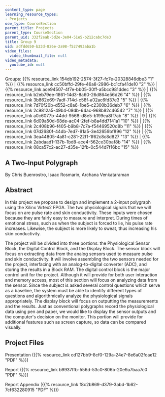```yaml
---
content_type: page
learning_resource_types:
- Projects
ocw_type: CourseSection
parent_title: Projects
parent_type: CourseSection
parent_uid: 332f2eab-5d2e-3e04-51e5-b212cabc7de3
title: Group 9
uid: adfdd650-b23d-826e-2a98-f527493aba1b
video_files:
  video_thumbnail_file: null
video_metadata:
  youtube_id: null
---
```


Groups: {{% resource_link 154db192-2574-3f27-fc7e-20328846dbe3 "1" %}} | {{% resource_link cc50bffd-29fe-46a8-2986-bc1cfa41de10 "2" %}} | {{% resource_link ace94507-4f7e-bb05-30ff-a5bcc981ddec "3" %}} | {{% resource_link b2eb79ee-1861-14d3-8a60-26d864e56d26 "4" %}} | {{% resource_link 3b862e69-7adf-714d-c58f-a02ac6fd37e3 "5" %}} | {{% resource_link 7d70f20b-d552-c8a6-1be5-c2300b36deb7 "6" %}} | {{% resource_link 2c9812a5-49b4-08db-64ac-968b82c46542 "7" %}} | {{% resource_link a0c6077b-44dd-9568-d8e5-b199ea8ff7ab "8" %}} | 9 | {{% resource_link 6d09a50d-68de-ac04-2fef-b8a4dd7141a1 "10" %}} | {{% resource_link 2c408b96-f405-b9b8-7c7a-f54469520d8b "11" %}} | {{% resource_link 07d2680f-44db-7ed7-91a5-3e42659bf896 "12" %}} | {{% resource_link 3ea44805-4a81-c281-22f1-1f62c8c8d827 "13" %}} | {{% resource_link 2abdaad1-137b-1bd8-ace4-562ce30baf8b "14" %}} | {{% resource_link 08ca57c2-ac27-d35e-12fb-0c544d7f16bc "15" %}}

A Two-Input Polygraph
---------------------

By Chris Buenrostro, Isaac Rosmarin, Archana Venkataraman

Abstract
--------

In this project we propose to design and implement a 2-input polygraph using the Xilinx Virtex2 FPGA. The two physiological signals that we will focus on are pulse rate and skin conductivity. These inputs were chosen because they are fairly easy to measure and interpret. During times of emotional stress, such as when the subject is forced to lie, his pulse rate increases. Likewise, the subject is more likely to sweat, thus increasing his skin conductivity.

The project will be divided into three portions: the Physiological Sensor Block, the Digital Control Block, and the Display Block. The sensor block will focus on extracting data from the analog sensors used to measure pulse and skin conductivity. It will involve assembling the two sensors needed for the project, interfacing with an analog-to-digital converter (ADC), and storing the results in a Block RAM. The digital control block is the major control unit for the project. Although it will provide for both user interaction and memory access, most of this section will focus on analyzing data from the sensor. Since the subject is asked several control questions which serve as a baseline, the system must be able to identify different types of questions and algorithmically analyze the physiological signals appropriately. The display block will focus on outputting the measurements and the results. Just as conventional polygraphs record the physiological data using pen and paper, we would like to display the sensor outputs and the computer's decision on the monitor. This portion will provide for additional features such as screen capture, so data can be compared visually.

Project Files
-------------

Presentation ({{% resource_link cd127bb9-8cf0-129a-24e7-8e6a02fcae12 "PDF" %}})

Report ({{% resource_link b9937ffb-556d-53c0-806b-20e9a7baa7c0 "PDF" %}})

Report Appendix ({{% resource_link f8c2b869-d379-3abd-1b62-7cf632280915 "PDF" %}})